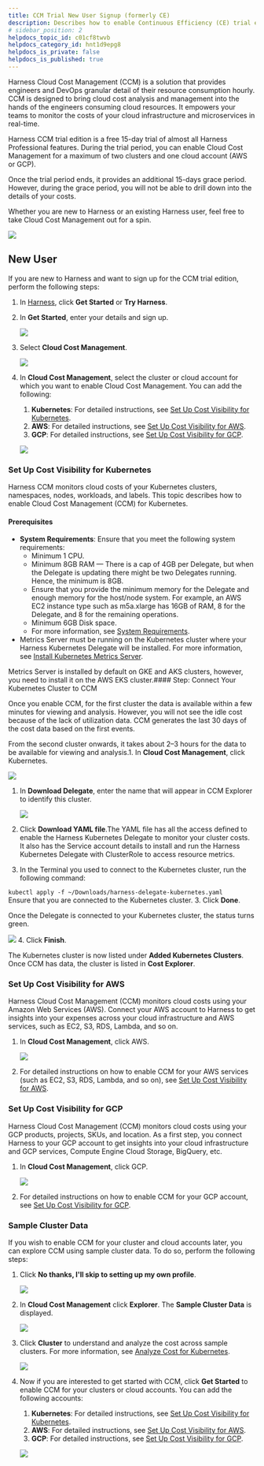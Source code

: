 ```yaml
---
title: CCM Trial New User Signup (formerly CE)
description: Describes how to enable Continuous Efficiency (CE) trial edition for Kubernetes, Amazon Web Services (AWS), and Google Cloud Platform (GCP).
# sidebar_position: 2
helpdocs_topic_id: c01cf8twvb
helpdocs_category_id: hnt1d9epg8
helpdocs_is_private: false
helpdocs_is_published: true
---
```


Harness Cloud Cost Management (CCM) is a solution that provides engineers and DevOps granular detail of their resource consumption hourly. CCM is designed to bring cloud cost analysis and management into the hands of the engineers consuming cloud resources. It empowers your teams to monitor the costs of your cloud infrastructure and microservices in real-time.

Harness CCM trial edition is a free 15-day trial of almost all Harness Professional features. During the trial period, you can enable Cloud Cost Management for a maximum of two clusters and one cloud account (AWS or GCP).

Once the trial period ends, it provides an additional 15-days grace period. However, during the grace period, you will not be able to drill down into the details of your costs.

Whether you are new to Harness or an existing Harness user, feel free to take Cloud Cost Management out for a spin.

![](./static/setup-ce-harness-editions-12.png)


## New User

If you are new to Harness and want to sign up for the CCM trial edition, perform the following steps:

1. In [Harness](https://harness.io/), click **Get Started** or **Try Harness**.
2. In **Get Started**, enter your details and sign up.
   
     ![](./static/setup-ce-harness-editions-13.png)
3. Select **Cloud Cost Management**.
   
     ![](./static/setup-ce-harness-editions-14.png)
4. In **Cloud Cost Management**, select the cluster or cloud account for which you want to enable Cloud Cost Management. You can add the following:
	1. **Kubernetes**: For detailed instructions, see [Set Up Cost Visibility for Kubernetes](/docs/first-gen/cloud-cost-management/setup-cost-visibility/enable-continuous-efficiency-for-kubernetes.md).
	2. **AWS**: For detailed instructions, see [Set Up Cost Visibility for AWS](/docs/first-gen/cloud-cost-management/setup-cost-visibility/enable-continuous-efficiency-for-aws.md).
	3. **GCP**: For detailed instructions, see [Set Up Cost Visibility for GCP](/docs/first-gen/cloud-cost-management/setup-cost-visibility/enable-cloud-efficiency-for-google-cloud-platform-gcp.md).
   
     ![](./static/setup-ce-harness-editions-15.png)

### Set Up Cost Visibility for Kubernetes

Harness CCM monitors cloud costs of your Kubernetes clusters, namespaces, nodes, workloads, and labels. This topic describes how to enable Cloud Cost Management (CCM) for Kubernetes.

#### Prerequisites

* **System Requirements**: Ensure that you meet the following system requirements:
	+ ​Minimum 1 CPU.
	+ Minimum 8GB RAM — There is a cap of 4GB per Delegate, but when the Delegate is updating there might be two Delegates running. Hence, the minimum is 8GB.
	+ Ensure that you provide the minimum memory for the Delegate and enough memory for the host/node system. For example, an AWS EC2 instance type such as m5a.xlarge has 16GB of RAM, 8 for the Delegate, and 8 for the remaining operations.
	+ Minimum 6GB Disk space.
	+ For more information, see [System Requirements](../../firstgen-platform/account/manage-delegates/delegate-requirements-and-limitations.md#system-requirements).
* Metrics Server must be running on the Kubernetes cluster where your Harness Kubernetes Delegate will be installed. For more information, see [Install Kubernetes Metrics Server](/docs/first-gen/cloud-cost-management/setup-cost-visibility/enable-continuous-efficiency-for-kubernetes.md).

Metrics Server is installed by default on GKE and AKS clusters, however, you need to install it on the AWS EKS cluster.#### Step: Connect Your Kubernetes Cluster to CCM

Once you enable CCM, for the first cluster the data is available within a few minutes for viewing and analysis. However, you will not see the idle cost because of the lack of utilization data. CCM generates the last 30 days of the cost data based on the first events.  
  
From the second cluster onwards, it takes about 2–3 hours for the data to be available for viewing and analysis.1. In **Cloud Cost Management**, click Kubernetes.

  ![](./static/setup-ce-harness-editions-16.png)
1. In **Download Delegate**, enter the name that will appear in CCM Explorer to identify this cluster.
   
     ![](./static/setup-ce-harness-editions-17.png)

2. Click **Download YAML file**.The YAML file has all the access defined to enable the Harness Kubernetes Delegate to monitor your cluster costs. It also has the Service account details to install and run the Harness Kubernetes Delegate with ClusterRole to access resource metrics.
3. In the Terminal you used to connect to the Kubernetes cluster, run the following command:  
  
`kubectl apply -f ~/Downloads/harness-delegate-kubernetes.yaml`  
Ensure that you are connected to the Kubernetes cluster.
3. Click **Done**.  
  
Once the Delegate is connected to your Kubernetes cluster, the status turns green.

  ![](./static/setup-ce-harness-editions-18.png)
4. Click **Finish**.  
  
The Kubernetes cluster is now listed under **Added Kubernetes Clusters**. Once CCM has data, the cluster is listed in **Cost Explorer**.

### Set Up Cost Visibility for AWS

Harness Cloud Cost Management (CCM) monitors cloud costs using your Amazon Web Services (AWS). Connect your AWS account to Harness to get insights into your expenses across your cloud infrastructure and AWS services, such as EC2, S3, RDS, Lambda, and so on.

1. In **Cloud Cost Management**, click AWS.
   
     ![](./static/setup-ce-harness-editions-19.png)
2. For detailed instructions on how to enable CCM for your AWS services (such as EC2, S3, RDS, Lambda, and so on), see [Set Up Cost Visibility for AWS](/docs/first-gen/cloud-cost-management/setup-cost-visibility/enable-continuous-efficiency-for-aws.md).

### Set Up Cost Visibility for GCP

Harness Cloud Cost Management (CCM) monitors cloud costs using your GCP products, projects, SKUs, and location. As a first step, you connect Harness to your GCP account to get insights into your cloud infrastructure and GCP services, Compute Engine Cloud Storage, BigQuery, etc. 

1. In **Cloud Cost Management**, click GCP.
   
     ![](./static/setup-ce-harness-editions-20.png)
2. For detailed instructions on how to enable CCM for your GCP account, see [Set Up Cost Visibility for GCP](/docs/first-gen/cloud-cost-management/setup-cost-visibility/enable-cloud-efficiency-for-google-cloud-platform-gcp.md).

### Sample Cluster Data

If you wish to enable CCM for your cluster and cloud accounts later, you can explore CCM using sample cluster data. To do so, perform the following steps:

1. Click **No thanks, I'll skip to setting up my own profile**.
   
     ![](./static/setup-ce-harness-editions-21.png)
2. In **Cloud Cost Management** click **Explorer**. The **Sample Cluster Data** is displayed.
   
     ![](./static/setup-ce-harness-editions-22.png)
3. Click **Cluster** to understand and analyze the cost across sample clusters. For more information, see [Analyze Cost for Kubernetes](/docs/first-gen/cloud-cost-management/root-cost-analysis/analyze-cost-trends-across-clusters.md).
   
     ![](./static/setup-ce-harness-editions-23.png)
4. Now if you are interested to get started with CCM, click **Get Started** to enable CCM for your clusters or cloud accounts. You can add the following accounts:
	1. **Kubernetes**: For detailed instructions, see [Set Up Cost Visibility for Kubernetes](/docs/first-gen/cloud-cost-management/setup-cost-visibility/enable-continuous-efficiency-for-kubernetes.md).
	2. **AWS**: For detailed instructions, see [Set Up Cost Visibility for AWS](/docs/first-gen/cloud-cost-management/setup-cost-visibility/enable-continuous-efficiency-for-aws.md).
	3. **GCP**: For detailed instructions, see [Set Up Cost Visibility for GCP](/docs/first-gen/cloud-cost-management/setup-cost-visibility/enable-cloud-efficiency-for-google-cloud-platform-gcp.md).
   
     ![](./static/setup-ce-harness-editions-24.png)



